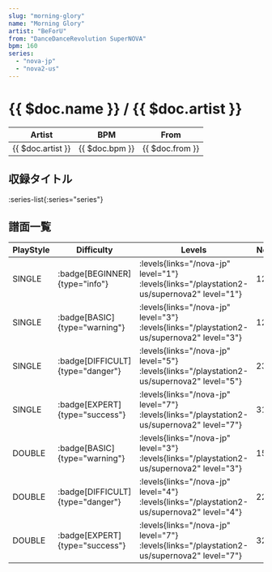 ```yaml
---
slug: "morning-glory"
name: "Morning Glory"
artist: "BeForU"
from: "DanceDanceRevolution SuperNOVA"
bpm: 160
series:
  - "nova-jp"
  - "nova2-us"
---
```


# {{ $doc.name }} / {{ $doc.artist }}

|Artist|BPM|From|
|------|---|----|
|{{ $doc.artist }}|{{ $doc.bpm }}|{{ $doc.from }}|

## 収録タイトル

:series-list{:series="series"}

## 譜面一覧

|PlayStyle|Difficulty|Levels|Notes|Movie|
|---------|----------|------|-----|-----|
|SINGLE| :badge[BEGINNER]{type="info"}| :levels{links="/nova-jp" level="1"} :levels{links="/playstation2-us/supernova2" level="1"}|121/0||
|SINGLE| :badge[BASIC]{type="warning"}| :levels{links="/nova-jp" level="3"} :levels{links="/playstation2-us/supernova2" level="3"}|128/9||
|SINGLE| :badge[DIFFICULT]{type="danger"}| :levels{links="/nova-jp" level="5"} :levels{links="/playstation2-us/supernova2" level="5"}|239/7||
|SINGLE| :badge[EXPERT]{type="success"}| :levels{links="/nova-jp" level="7"} :levels{links="/playstation2-us/supernova2" level="7"}|316/6||
|DOUBLE| :badge[BASIC]{type="warning"}| :levels{links="/nova-jp" level="3"} :levels{links="/playstation2-us/supernova2" level="3"}|150/9||
|DOUBLE| :badge[DIFFICULT]{type="danger"}| :levels{links="/nova-jp" level="4"} :levels{links="/playstation2-us/supernova2" level="4"}|221/6||
|DOUBLE| :badge[EXPERT]{type="success"}| :levels{links="/nova-jp" level="7"} :levels{links="/playstation2-us/supernova2" level="7"}|329/3||
